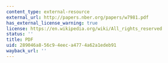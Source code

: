 ```yaml
---
content_type: external-resource
external_url: http://papers.nber.org/papers/w7981.pdf
has_external_license_warning: true
license: https://en.wikipedia.org/wiki/All_rights_reserved
status: ''
title: PDF
uid: 289046a8-56c9-4eec-a477-4a62a1edeb91
wayback_url: ''
---
```

